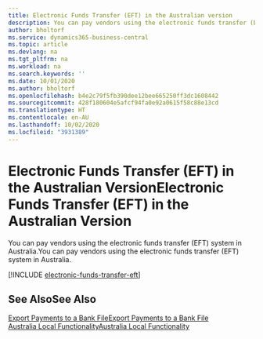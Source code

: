 ```yaml
---
title: Electronic Funds Transfer (EFT) in the Australian version
description: You can pay vendors using the electronic funds transfer (EFT) system in Australia.
author: bholtorf
ms.service: dynamics365-business-central
ms.topic: article
ms.devlang: na
ms.tgt_pltfrm: na
ms.workload: na
ms.search.keywords: ''
ms.date: 10/01/2020
ms.author: bholtorf
ms.openlocfilehash: b4e2c79f5fb390dee12bee665250ff3dc1608442
ms.sourcegitcommit: 428f180604e5afcf94fa0e92a0615f58c88e13cd
ms.translationtype: HT
ms.contentlocale: en-AU
ms.lasthandoff: 10/02/2020
ms.locfileid: "3931389"
---
```

# <a name="electronic-funds-transfer-eft-in-the-australian-version"></a><span data-ttu-id="9c1de-103">Electronic Funds Transfer (EFT) in the Australian Version</span><span class="sxs-lookup"><span data-stu-id="9c1de-103">Electronic Funds Transfer (EFT) in the Australian Version</span></span>

<span data-ttu-id="9c1de-104">You can pay vendors using the electronic funds transfer (EFT) system in Australia.</span><span class="sxs-lookup"><span data-stu-id="9c1de-104">You can pay vendors using the electronic funds transfer (EFT) system in Australia.</span></span>  

[!INCLUDE [electronic-funds-transfer-eft](../includes/AUNZ/electronic-funds-transfer-eft.md)]

## <a name="see-also"></a><span data-ttu-id="9c1de-105">See Also</span><span class="sxs-lookup"><span data-stu-id="9c1de-105">See Also</span></span>

[<span data-ttu-id="9c1de-106">Export Payments to a Bank File</span><span class="sxs-lookup"><span data-stu-id="9c1de-106">Export Payments to a Bank File</span></span>](../../finance-make-payments-with-bank-data-conversion-service-or-sepa-credit-transfer.md#exporting-payments-to-a-bank-file)  
[<span data-ttu-id="9c1de-107">Australia Local Functionality</span><span class="sxs-lookup"><span data-stu-id="9c1de-107">Australia Local Functionality</span></span>](australia-local-functionality.md)
